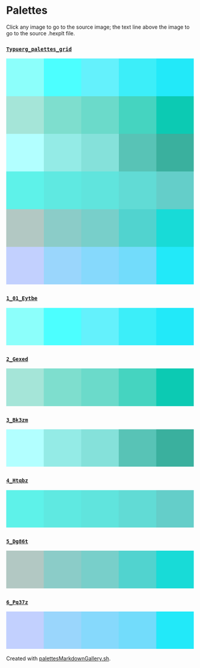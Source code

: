 # Palettes

Click any image to go to the source image; the text line above the image to go to the source .hexplt file.

### [`Typuerg_palettes_grid`](Typuerg_palettes_grid.hexplt)

[ ![Typuerg_palettes_grid.png](Typuerg_palettes_grid.png) ](Typuerg_palettes_grid.png)

### [`1_01_Eytbe`](1_01_Eytbe.hexplt)

[ ![1_01_Eytbe.png](1_01_Eytbe.png) ](1_01_Eytbe.png)

### [`2_Gexed`](2_Gexed.hexplt)

[ ![2_Gexed.png](2_Gexed.png) ](2_Gexed.png)

### [`3_Bk3zm`](3_Bk3zm.hexplt)

[ ![3_Bk3zm.png](3_Bk3zm.png) ](3_Bk3zm.png)

### [`4_Htqbz`](4_Htqbz.hexplt)

[ ![4_Htqbz.png](4_Htqbz.png) ](4_Htqbz.png)

### [`5_Dg86t`](5_Dg86t.hexplt)

[ ![5_Dg86t.png](5_Dg86t.png) ](5_Dg86t.png)

### [`6_Pq37z`](6_Pq37z.hexplt)

[ ![6_Pq37z.png](6_Pq37z.png) ](6_Pq37z.png)

Created with [palettesMarkdownGallery.sh](https://github.com/earthbound19/_ebDev/blob/master/scripts/imgAndVideo/palettesMarkdownGallery.sh).